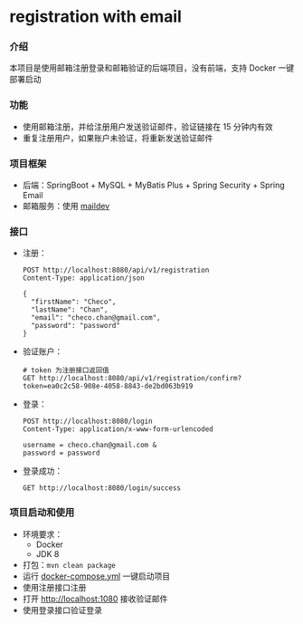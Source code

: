 # registration with email

### 介绍
本项目是使用邮箱注册登录和邮箱验证的后端项目，没有前端，支持 Docker 一键部署启动

### 功能
- 使用邮箱注册，并给注册用户发送验证邮件，验证链接在 15 分钟内有效
- 重复注册用户，如果账户未验证，将重新发送验证邮件

### 项目框架
- 后端：SpringBoot + MySQL + MyBatis Plus + Spring Security + Spring Email
- 邮箱服务：使用 [maildev](https://github.com/maildev/maildev)

### 接口
- 注册：
  ```http request
  POST http://localhost:8080/api/v1/registration
  Content-Type: application/json

  {
    "firstName": "Checo",
    "lastName": "Chan",
    "email": "checo.chan@gmail.com",
    "password": "password"
  }
  ```

- 验证账户：
  ```http request
  # token 为注册接口返回值
  GET http://localhost:8080/api/v1/registration/confirm?token=ea0c2c58-908e-4058-8843-de2bd063b919
  ```

- 登录：

  ```http request
  POST http://localhost:8080/login
  Content-Type: application/x-www-form-urlencoded
  
  username = checo.chan@gmail.com &
  password = password
  ```
  
- 登录成功：
  ```http request
  GET http://localhost:8080/login/success
  ```

### 项目启动和使用
- 环境要求：
  - Docker
  - JDK 8
- 打包：`mvn clean package`
- 运行 [docker-compose.yml](https://github.com/ChecoChan/registration-with-email/blob/master/docker-compose.yml) 一键启动项目
- 使用注册接口注册
- 打开 [http://localhost:1080](http://localhost:1080) 接收验证邮件
- 使用登录接口验证登录